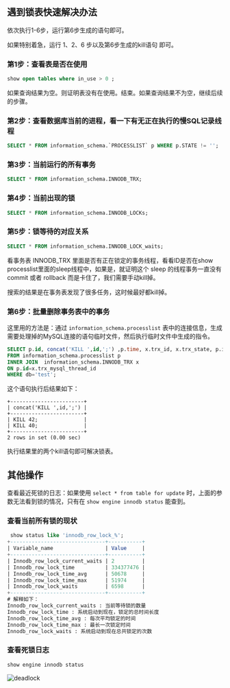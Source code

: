 ## 遇到锁表快速解决办法

依次执行1-6步，运行第6步生成的语句即可。

如果特别着急，运行 1、2、6 步以及第6步生成的kill语句 即可。

### 第1步：查看表是否在使用

```sql
show open tables where in_use > 0 ;
```

如果查询结果为空。则证明表没有在使用。结束。如果查询结果不为空，继续后续的步骤。

### 第2步：查看数据库当前的进程，看一下有无正在执行的慢SQL记录线程

```sql
SELECT * FROM information_schema.`PROCESSLIST` p WHERE p.STATE != '';
```

### 第3步：当前运行的所有事务

```sql
SELECT * FROM information_schema.INNODB_TRX;
```

### 第4步：当前出现的锁

```sql
SELECT * FROM information_schema.INNODB_LOCKs;
```

### 第5步：锁等待的对应关系

```sql
SELECT * FROM information_schema.INNODB_LOCK_waits;
```

看事务表 INNODB_TRX 里面是否有正在锁定的事务线程，看看ID是否在show processlist里面的sleep线程中，如果是，就证明这个 sleep 的线程事务一直没有 commit 或者 rollback 而是卡住了，我们需要手动kill掉。

搜索的结果是在事务表发现了很多任务，这时候最好都kill掉。

### 第6步：批量删除事务表中的事务

这里用的方法是：通过 `information_schema.processlist` 表中的连接信息，生成需要处理掉的MySQL连接的语句临时文件，然后执行临时文件中生成的指令。

```sql
SELECT p.id, concat('KILL ',id,';') ,p.time, x.trx_id, x.trx_state, p.info
FROM information_schema.processlist p 
INNER JOIN  information_schema.INNODB_TRX x 
ON p.id=x.trx_mysql_thread_id 
WHERE db='test';
```

这个语句执行后结果如下：
```console
+------------------------+
| concat('KILL ',id,';') |
+------------------------+
| KILL 42;               |
| KILL 40;               |
+------------------------+
2 rows in set (0.00 sec)
```

执行结果里的两个kill语句即可解决锁表。

## 其他操作

查看最近死锁的日志：如果使用 `select * from table for update` 时，上面的参数无法看到锁的情况，只有在 `show engine innodb status` 能查到。

### 查看当前所有锁的现状

```sql
 show status like 'innodb_row_lock_%';
+-------------------------------+-----------+
| Variable_name                 | Value     |
+-------------------------------+-----------+
| Innodb_row_lock_current_waits | 2         |
| Innodb_row_lock_time          | 334377476 |
| Innodb_row_lock_time_avg      | 50678     |
| Innodb_row_lock_time_max      | 51974     |
| Innodb_row_lock_waits         | 6598      |
+-------------------------------+-----------+
# 解释如下：
Innodb_row_lock_current_waits : 当前等待锁的数量
Innodb_row_lock_time : 系统启动到现在，锁定的总时间长度
Innodb_row_lock_time_avg : 每次平均锁定的时间
Innodb_row_lock_time_max : 最长一次锁定时间
Innodb_row_lock_waits : 系统启动到现在总共锁定的次数
```

### 查看死锁日志

```sql
show engine innodb status
```

![deadlock](/img/deadlock-log.png)